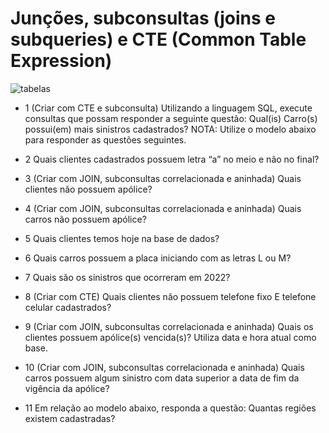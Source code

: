 
# Junções, subconsultas (joins e subqueries) e CTE (Common Table Expression)

![tabelas](https://github.com/user-attachments/assets/9526730f-26ea-465c-9849-c6368d92526d)


- 1 (Criar com CTE e subconsulta) Utilizando a linguagem SQL, execute consultas que possam responder a 
seguinte questão: Qual(is) Carro(s) possui(em) mais sinistros cadastrados?
NOTA: Utilize o modelo abaixo para responder as questões seguintes.

- 2 Quais clientes cadastrados possuem letra “a” no meio e não no final?

- 3 (Criar com JOIN, subconsultas correlacionada e aninhada) Quais clientes não possuem apólice?
     
- 4 (Criar com JOIN, subconsultas correlacionada e aninhada) Quais carros não possuem apólice?
     
- 5 Quais clientes temos hoje na base de dados?
     
- 6 Quais carros possuem a placa iniciando com as letras L ou M?
     
- 7 Quais são os sinistros que ocorreram em 2022?
     
- 8 (Criar com CTE) Quais clientes não possuem telefone fixo E telefone celular cadastrados?
     
- 9 (Criar com JOIN, subconsultas correlacionada e aninhada) Quais os clientes possuem apólice(s) vencida(s)? Utiliza data e hora atual como base.

- 10 (Criar com JOIN, subconsultas correlacionada e aninhada) Quais carros possuem algum sinistro com data superior a data de fim da vigência da apólice?

- 11 Em relação ao modelo abaixo, responda a questão: Quantas regiões existem cadastradas?
